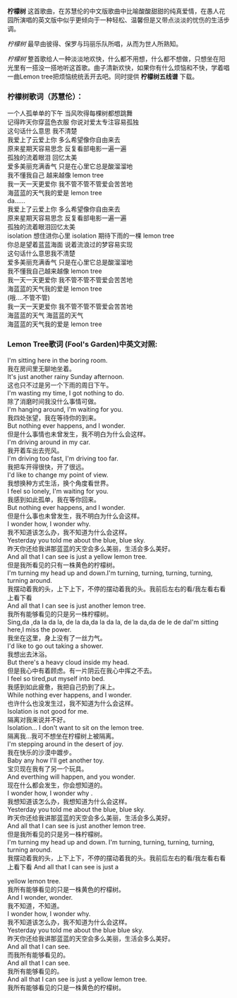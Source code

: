 

**柠檬树** 这首歌曲，在苏慧伦的中文版歌曲中比喻酸酸甜甜的纯真爱情，在愚人花园所演唱的英文版中似乎更倾向于一种轻松、温馨但是又带点淡淡的忧伤的生活步调。

_柠檬树_ 最早由彼得、保罗与玛丽乐队所唱，从而为世人所熟知。

_柠檬树_
整首歌给人一种淡淡地欢快，什么都不用想，什么都不想做，只想坐在阳光里有一搭没一搭地听这首歌。曲子清新欢快，如果你有什么烦恼和不快，学着唱一曲Lemon
tree把烦恼统统丢开去吧。同时提供 **柠檬树五线谱** 下载。

### 柠檬树歌词（苏慧伦）：

一个人孤单单的下午 当风吹得每棵树都想跳舞  
记得昨天你穿蓝色衣服 你说对爱太专注容易孤独  
这句话什么意思 我不清楚  
我爱上了云爱上你 多么希望像你自由来去  
原来星期天容易思念 反复看部电影一遍一遍  
孤独的流着眼泪 回忆太美  
爱多美丽充满香气 只是在心里它总是酸溜溜地  
我不懂我自己 越来越像 lemon tree  
我一天一天更爱你 我不管不管不管爱会苦苦地  
海蓝蓝的天气我的爱是 lemon tree  
da......  
我爱上了云爱上你 多么希望像你自由来去  
原来星期天容易思念 反复看部电影一遍一遍  
孤独的流着眼泪回忆太美  
isolation 想住进你心里 isolation 期待下雨的一棵 lemon tree  
你总是望着蓝蓝海面 说着流浪过的梦容易实现  
这句话什么意思我不清楚  
爱多美丽充满香气 只是在心里它总是酸溜溜地  
我不懂我自己越来越像 lemon tree  
我一天一天更爱你 我不管不管不管爱会苦苦地  
海蓝蓝的天气我的爱是 lemon tree  
(哦....不管不管)  
我一天一天更爱你 我不管不管不管爱会苦苦地  
海蓝蓝的天气 海蓝蓝的天气  
海蓝蓝的天气我的爱是 lemon tree

### Lemon Tree歌词 (Fool's Garden)中英文对照:

I'm sitting here in the boring room.  
我在房间里无聊地坐着。  
It's just another rainy Sunday afternoon.  
这也只不过是另一个下雨的周日下午。  
I'm wasting my time, I got nothing to do.  
除了消磨时间我没什么事情可做。  
I'm hanging around, I'm waiting for you.  
我四处张望，我在等待你的到来。  
But nothing ever happens, and I wonder.  
但是什么事情也未曾发生，我不明白为什么会这样。  
I'm driving around in my car.  
我开着车出去兜风。  
I'm driving too fast, I'm driving too far.  
我把车开得很快，开了很远。  
I'd like to change my point of view.  
我想换种方式生活，换个角度看世界。  
I feel so lonely, I'm waiting for you.  
我感到如此孤单，我在等你回来。  
But nothing ever happens, and I wonder.  
但是什么事也未曾发生，我不明白为什么会这样。  
I wonder how, I wonder why.  
我不知道该怎么办，我不知道为什么会这样。  
Yesterday you told me about the blue, blue sky.  
昨天你还给我讲那蓝蓝的天空会多么美丽，生活会多么美好。  
And all that I can see is just a yellow lemon tree.  
但是我所看见的只有一株黄色的柠檬树。  
I'm turning my head up and down.I'm turning, turning, turning, turning,
turning around.  
我摆动着我的头，上下上下，不停的摆动着我的头。我前后左右的看/我左看右看上看下看  
And all that I can see is just another lemon tree.  
我所有能够看见的只是另一株柠檬树。  
Sing,da ,da la da la, de la da,da la da la, de la da,da de le de daI'm sitting
here,I miss the power.  
我坐在这里，身上没有了一丝力气。  
I'd like to go out taking a shower.  
我想出去沐浴。  
But there's a heavy cloud inside my head.  
但是我心中有着顾虑。有一片阴云在我心中挥之不去。  
I feel so tired,put myself into bed.  
我感到如此疲惫，我把自己扔到了床上。  
While nothing ever happens, and I wonder.  
也许什么也没发生过，我不知道为什么会这样。  
Isolation is not good for me.  
隔离对我来说并不好。  
Isolation... I don't want to sit on the lemon tree.  
隔离我…我可不想坐在柠檬树上被隔离。  
I'm stepping around in the desert of joy.  
我在快乐的沙漠中踱步。  
Baby any how I'll get another toy.  
宝贝现在我有了另一个玩具。  
And everthing will happen, and you wonder.  
现在什么都会发生，你会想知道的。  
I wonder how, I wonder why .  
我想知道该怎么办，我想知道为什么会这样。  
Yesterday you told me about the blue, blue sky.  
昨天你还给我讲那蓝蓝的天空会多么美丽，生活会多么美好。  
And all that I can see is just another lemon tree.  
但是我所看见的只是另一株柠檬树。  
I'm turning my head up and down. I'm turning, turning, turning, turning,
turning around.  
我摆动着我的头，上下上下，不停的摆动着我的头。我前后左右的看/我左看右看上看下看 And all that I can see is just a

yellow lemon tree.  
我所有能够看见的只是一株黄色的柠檬树。  
And I wonder, wonder.  
我不知道，不知道。  
I wonder how, I wonder why.  
我不知道该怎么办，我不知道为什么会这样。  
Yesterday you told me about the blue blue sky.  
昨天你还给我讲那蓝蓝的天空会多么美丽，生活会多么美好。  
And all that I can see.  
而我所有能够看见的。  
And all that I can see.  
我所有能够看见的。  
And all that I can see is just a yellow lemon tree.  
我所有能够看见的只是一株黄色的柠檬树。


